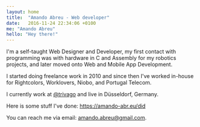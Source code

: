 ```yaml
---
layout: home
title:  "Amando Abreu - Web developer"
date:   2016-11-24 22:34:06 +0100
me: "Amando Abreu"
hello: "Hey there!"
---
```


I'm a self-taught Web Designer and Developer, my first contact with programming was with hardware in C and Assembly for my robotics projects, and later moved onto Web and Mobile App Development.

I started doing freelance work in 2010 and since then I've worked in-house for Rightcolors, Worklovers, Niobo, and Portugal Telecom.

I currently work at [@trivago](https://www.facebook.com/lifeattrivago/?fref=ts) and live in Düsseldorf, Germany.

Here is some stuff I've done: https://amando-abr.eu/did

You can reach me via email: amando.abreu@gmail.com.
